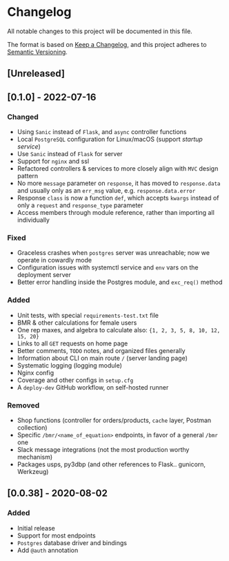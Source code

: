 # Changelog

All notable changes to this project will be documented in this file.

The format is based on [Keep a Changelog](https://keepachangelog.com/en/1.1.0/),
and this project adheres to [Semantic Versioning](https://semver.org/spec/v2.0.0.html).

## [Unreleased]

## [0.1.0] - 2022-07-16

### Changed

- Using `Sanic` instead of `Flask`, and `async` controller functions
- Local `PostgreSQL` configuration for Linux/macOS (support _startup service_)
- Use `Sanic` instead of `Flask` for server
- Support for `nginx` and ssl
- Refactored controllers & services to more closely align with `MVC` design pattern
- No more `message` parameter on `response`, it has moved to `response.data` and
  usually only as an `err_msg` value, e.g. `response.data.error`
- Response `class` is now a function `def`, which accepts `kwargs` instead of only
  a `request` and `response_type` parameter
- Access members through module reference, rather than importing all individually

### Fixed

- Graceless crashes when `postgres` server was unreachable;
  now we operate in cowardly mode
- Configuration issues with systemctl service and `env` vars on the deployment server
- Better error handling inside the Postgres module, and `exc_req()` method

### Added

- Unit tests, with special `requirements-test.txt` file
- BMR & other calculations for female users
- One rep maxes, and algebra to calculate also: `{1, 2, 3, 5, 8, 10, 12, 15, 20}`
- Links to all `GET` requests on home page
- Better comments, `TODO` notes, and organized files generally
- Information about CLI on main route `/` (server landing page)
- Systematic logging (logging module)
- Nginx config
- Coverage and other configs in `setup.cfg`
- A `deploy-dev` GitHub workflow, on self-hosted runner

### Removed

- Shop functions (controller for orders/products, `cache` layer, Postman collection)
- Specific `/bmr/<name_of_equation>` endpoints, in favor of a general `/bmr` one
- Slack message integrations (not the most production worthy mechanism)
- Packages usps, py3dbp (and other references to Flask.. gunicorn, Werkzeug)

## [0.0.38] - 2020-08-02

### Added

- Initial release
- Support for most endpoints
- `Postgres` database driver and bindings
- Add `@auth` annotation
